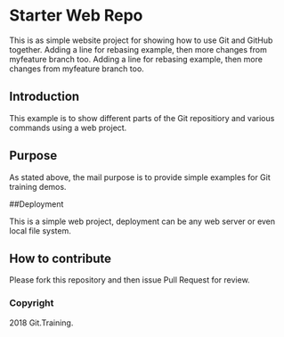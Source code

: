 # Starter Web Repo

This is as simple website project for showing how to use Git and GitHub together. Adding a line for rebasing example, then more changes from myfeature branch too.
Adding a line for rebasing example, then more changes from myfeature branch too.

## Introduction

This example is to show different parts of the Git repositiory and various commands using a web project.

## Purpose

As stated above, the mail purpose is to provide simple examples for Git training demos.

##Deployment

This is a simple web project, deployment can be any web server or even local file system.

## How to contribute

Please fork this repository and then issue Pull Request for review.

### Copyright

2018 Git.Training.
